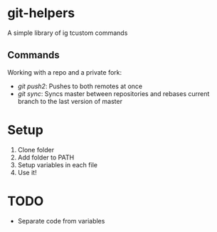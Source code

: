 # git-helpers

A simple library of ig tcustom commands 

## Commands

Working with a repo and a private fork:
- *git push2*: Pushes to both remotes at once
- *git sync*: Syncs master between repositories and rebases current branch to the last version of master

# Setup

1. Clone folder
1. Add folder to PATH
1. Setup variables in each file
1. Use it!

# TODO

- Separate code from variables
